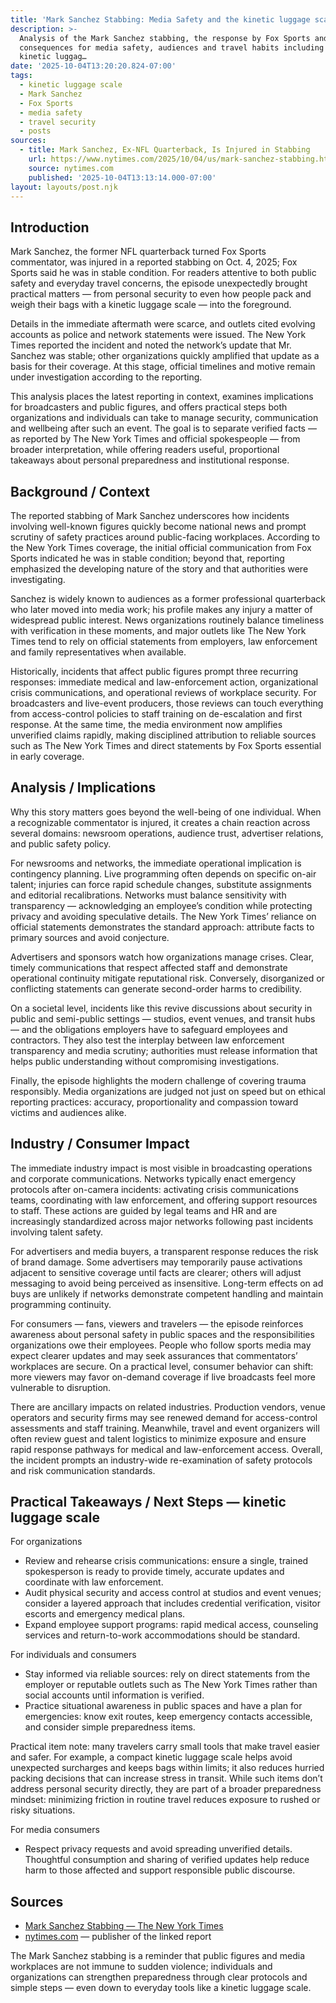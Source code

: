 ```yaml
---
title: 'Mark Sanchez Stabbing: Media Safety and the kinetic luggage scale'
description: >-
  Analysis of the Mark Sanchez stabbing, the response by Fox Sports and
  consequences for media safety, audiences and travel habits including the
  kinetic luggag…
date: '2025-10-04T13:20:20.824-07:00'
tags:
  - kinetic luggage scale
  - Mark Sanchez
  - Fox Sports
  - media safety
  - travel security
  - posts
sources:
  - title: Mark Sanchez, Ex-NFL Quarterback, Is Injured in Stabbing
    url: https://www.nytimes.com/2025/10/04/us/mark-sanchez-stabbing.html
    source: nytimes.com
    published: '2025-10-04T13:13:14.000-07:00'
layout: layouts/post.njk
---
```


## Introduction

Mark Sanchez, the former NFL quarterback turned Fox Sports commentator, was injured in a reported stabbing on Oct. 4, 2025; Fox Sports said he was in stable condition. For readers attentive to both public safety and everyday travel concerns, the episode unexpectedly brought practical matters — from personal security to even how people pack and weigh their bags with a kinetic luggage scale — into the foreground.

Details in the immediate aftermath were scarce, and outlets cited evolving accounts as police and network statements were issued. The New York Times reported the incident and noted the network’s update that Mr. Sanchez was stable; other organizations quickly amplified that update as a basis for their coverage. At this stage, official timelines and motive remain under investigation according to the reporting.

This analysis places the latest reporting in context, examines implications for broadcasters and public figures, and offers practical steps both organizations and individuals can take to manage security, communication and wellbeing after such an event. The goal is to separate verified facts — as reported by The New York Times and official spokespeople — from broader interpretation, while offering readers useful, proportional takeaways about personal preparedness and institutional response.

## Background / Context

The reported stabbing of Mark Sanchez underscores how incidents involving well-known figures quickly become national news and prompt scrutiny of safety practices around public-facing workplaces. According to the New York Times coverage, the initial official communication from Fox Sports indicated he was in stable condition; beyond that, reporting emphasized the developing nature of the story and that authorities were investigating.

Sanchez is widely known to audiences as a former professional quarterback who later moved into media work; his profile makes any injury a matter of widespread public interest. News organizations routinely balance timeliness with verification in these moments, and major outlets like The New York Times tend to rely on official statements from employers, law enforcement and family representatives when available.

Historically, incidents that affect public figures prompt three recurring responses: immediate medical and law-enforcement action, organizational crisis communications, and operational reviews of workplace security. For broadcasters and live-event producers, those reviews can touch everything from access-control policies to staff training on de-escalation and first response. At the same time, the media environment now amplifies unverified claims rapidly, making disciplined attribution to reliable sources such as The New York Times and direct statements by Fox Sports essential in early coverage.

## Analysis / Implications

Why this story matters goes beyond the well-being of one individual. When a recognizable commentator is injured, it creates a chain reaction across several domains: newsroom operations, audience trust, advertiser relations, and public safety policy.

For newsrooms and networks, the immediate operational implication is contingency planning. Live programming often depends on specific on-air talent; injuries can force rapid schedule changes, substitute assignments and editorial recalibrations. Networks must balance sensitivity with transparency — acknowledging an employee’s condition while protecting privacy and avoiding speculative details. The New York Times’ reliance on official statements demonstrates the standard approach: attribute facts to primary sources and avoid conjecture.

Advertisers and sponsors watch how organizations manage crises. Clear, timely communications that respect affected staff and demonstrate operational continuity mitigate reputational risk. Conversely, disorganized or conflicting statements can generate second-order harms to credibility.

On a societal level, incidents like this revive discussions about security in public and semi-public settings — studios, event venues, and transit hubs — and the obligations employers have to safeguard employees and contractors. They also test the interplay between law enforcement transparency and media scrutiny; authorities must release information that helps public understanding without compromising investigations.

Finally, the episode highlights the modern challenge of covering trauma responsibly. Media organizations are judged not just on speed but on ethical reporting practices: accuracy, proportionality and compassion toward victims and audiences alike.

## Industry / Consumer Impact

The immediate industry impact is most visible in broadcasting operations and corporate communications. Networks typically enact emergency protocols after on-camera incidents: activating crisis communications teams, coordinating with law enforcement, and offering support resources to staff. These actions are guided by legal teams and HR and are increasingly standardized across major networks following past incidents involving talent safety.

For advertisers and media buyers, a transparent response reduces the risk of brand damage. Some advertisers may temporarily pause activations adjacent to sensitive coverage until facts are clearer; others will adjust messaging to avoid being perceived as insensitive. Long-term effects on ad buys are unlikely if networks demonstrate competent handling and maintain programming continuity.

For consumers — fans, viewers and travelers — the episode reinforces awareness about personal safety in public spaces and the responsibilities organizations owe their employees. People who follow sports media may expect clearer updates and may seek assurances that commentators’ workplaces are secure. On a practical level, consumer behavior can shift: more viewers may favor on-demand coverage if live broadcasts feel more vulnerable to disruption.

There are ancillary impacts on related industries. Production vendors, venue operators and security firms may see renewed demand for access-control assessments and staff training. Meanwhile, travel and event organizers will often review guest and talent logistics to minimize exposure and ensure rapid response pathways for medical and law-enforcement access. Overall, the incident prompts an industry-wide re-examination of safety protocols and risk communication standards.

## Practical Takeaways / Next Steps — kinetic luggage scale

For organizations

- Review and rehearse crisis communications: ensure a single, trained spokesperson is ready to provide timely, accurate updates and coordinate with law enforcement.
- Audit physical security and access control at studios and event venues; consider a layered approach that includes credential verification, visitor escorts and emergency medical plans.
- Expand employee support programs: rapid medical access, counseling services and return-to-work accommodations should be standard.

For individuals and consumers

- Stay informed via reliable sources: rely on direct statements from the employer or reputable outlets such as The New York Times rather than social accounts until information is verified.
- Practice situational awareness in public spaces and have a plan for emergencies: know exit routes, keep emergency contacts accessible, and consider simple preparedness items.

Practical item note: many travelers carry small tools that make travel easier and safer. For example, a compact kinetic luggage scale helps avoid unexpected surcharges and keeps bags within limits; it also reduces hurried packing decisions that can increase stress in transit. While such items don’t address personal security directly, they are part of a broader preparedness mindset: minimizing friction in routine travel reduces exposure to rushed or risky situations.

For media consumers

- Respect privacy requests and avoid spreading unverified details. Thoughtful consumption and sharing of verified updates help reduce harm to those affected and support responsible public discourse.

## Sources

- [Mark Sanchez Stabbing — The New York Times](https://www.nytimes.com/2025/10/04/us/mark-sanchez-stabbing.html)
- [nytimes.com](https://www.nytimes.com) — publisher of the linked report

The Mark Sanchez stabbing is a reminder that public figures and media workplaces are not immune to sudden violence; individuals and organizations can strengthen preparedness through clear protocols and simple steps — even down to everyday tools like a kinetic luggage scale.
